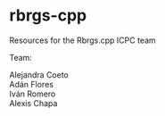 # rbrgs-cpp
Resources for the Rbrgs.cpp ICPC team

Team:

Alejandra Coeto\
Adán Flores\
Iván Romero\
Alexis Chapa

